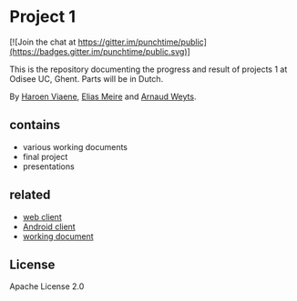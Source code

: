 # Project 1

[![Join the chat at https://gitter.im/punchtime/public](https://badges.gitter.im/punchtime/public.svg)]

This is the repository documenting the progress and result of projects 1 at Odisee UC, Ghent. Parts will be in Dutch.

By [Haroen Viaene](https://haroen.me), [Elias Meire](http://eliasmei.re) and [Arnaud Weyts](https://weyts.xyz).

## contains

- various working documents
- final project
- presentations

## related

- [web client](https://github.com/punchtime/web)
- [Android client](https://github.com/punchtime/android)
- [working document](https://docs.google.com/document/d/1GoPG7M0NuxmKBnFluSobNzOe5IZe1-hLGRHtILv4VR4/edit?usp=sharing)

## License

Apache License 2.0
